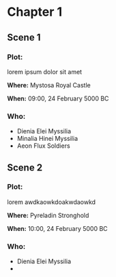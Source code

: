 # Chapter 1

## Scene 1

### Plot:

lorem ipsum dolor sit amet

**Where:** Mystosa Royal Castle

**When:** 09:00, 24 February 5000 BC

### Who:

- Dienia Elei Myssilia
- Minalia Hinei Myssilia
- Aeon Flux Soldiers

## Scene 2

### Plot:

lorem awdkaowkdoakwdaowkd

**Where:** Pyreladin Stronghold

**When:** 10:00, 24 February 5000 BC

### Who:

- Dienia Elei Myssilia
- 
